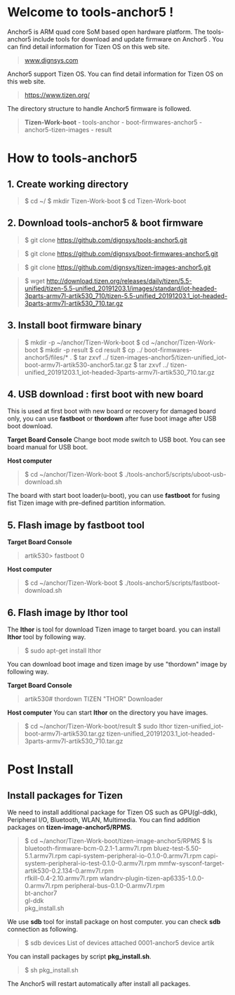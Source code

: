 # Welcome to tools-anchor5 !
Anchor5 is ARM quad core SoM based open hardware platform.
The tools-anchor5 include tools for download and update firmware on Anchor5 .  You can find detail information for Tizen OS on this web site.
> www.dignsys.com

Anchor5 support Tizen OS. You can find detail information for Tizen OS on this web site.
> https://www.tizen.org/

The directory structure to handle Anchor5 firmware is followed.
>  **Tizen-Work-boot**
    - tools-anchor
    - boot-firmwares-anchor5
    - anchor5-tizen-images
    - result

# How to tools-anchor5
## 1. Create working directory
> $ cd ~/
>$ mkdir Tizen-Work-boot
>$ cd Tizen-Work-boot

## 2. Download tools-anchor5 & boot firmware

>$ git clone https://github.com/dignsys/tools-anchor5.git

>$ git clone https://github.com/dignsys/boot-firmwares-anchor5.git

>$ git clone https://github.com/dignsys/tizen-images-anchor5.git

>$ wget http://download.tizen.org/releases/daily/tizen/5.5-unified/tizen-5.5-unified_20191203.1/images/standard/iot-headed-3parts-armv7l-artik530_710/tizen-5.5-unified_20191203.1_iot-headed-3parts-armv7l-artik530_710.tar.gz

## 3. Install boot firmware binary

>$ mkdir -p ~/anchor/Tizen-Work-boot
>$ cd ~/anchor/Tizen-Work-boot
>$ mkdir -p result
>$ cd result
>$ cp ../ boot-firmwares-anchor5/files/* .
>$ tar zxvf ../ tizen-images-anchor5/tizen-unified_iot-boot-armv7l-artik530-anchor5.tar.gz
>$ tar zxvf ../ tizen-unified_20191203.1_iot-headed-3parts-armv7l-artik530_710.tar.gz

## 4. USB download : first boot with new board
This is used at first boot with new board or recovery for damaged board only, you can use **fastboot** or **thordown** after fuse boot image after USB boot download.

**Target Board Console**
Change boot mode switch to USB boot. You can see board manual for USB boot.

**Host computer**
>$ cd ~/anchor/Tizen-Work-boot
$ ./tools-anchor5/scripts/uboot-usb-download.sh

The board with start boot loader(u-boot), you can use **fastboot** for fusing fist Tizen image with pre-defined partition information.

## 5. Flash image by fastboot tool

**Target Board Console**
>artik530> fastboot 0

**Host computer**
>$ cd ~/anchor/Tizen-Work-boot
>$ ./tools-anchor5/scripts/fastboot-download.sh

## 6. Flash image by lthor tool
The **lthor** is tool for download Tizen image to target board.
you can install **lthor** tool by following way.
>$ sudo apt-get install lthor

You can download boot image and tizen image by use "thordown" image by following way.

**Target Board Console**
>artik530# thordown
>TIZEN "THOR" Downloader

**Host computer**
You can start **lthor** on the directory you have images.
>$ cd ~/anchor/Tizen-Work-boot/result
>$ sudo lthor tizen-unified_iot-boot-armv7l-artik530.tar.gz tizen-unified_20191203.1_iot-headed-3parts-armv7l-artik530_710.tar.gz

# Post Install
## Install packages for Tizen
We need to install additional package for Tizen OS such as GPU(gl-ddk), Peripheral I/O, Bluetooth, WLAN, Multimedia.
You can find addition packages on **tizen-image-anchor5/RPMS**.
>$ cd ~/anchor/Tizen-Work-boot/tizen-image-anchor5/RPMS
>$ ls
>bluetooth-firmware-bcm-0.2.1-1.armv7l.rpm
>bluez-test-5.50-5.1.armv7l.rpm
>capi-system-peripheral-io-0.1.0-0.armv7l.rpm
>capi-system-peripheral-io-test-0.1.0-0.armv7l.rpm
>mmfw-sysconf-target-artik530-0.2.134-0.armv7l.rpm  
>rfkill-0.4-2.10.armv7l.rpm
>wlandrv-plugin-tizen-ap6335-1.0.0-0.armv7l.rpm 
>peripheral-bus-0.1.0-0.armv7l.rpm                  
>bt-anchor7                                  
>gl-ddk                                             
>pkg_install.sh

We use **sdb** tool for install package on host computer. you can check **sdb** connection as following.
>$ sdb devices
>List of devices attached
>0001-anchor5            device          artik

You can install packages by script **pkg_install.sh**.
>$ sh pkg_install.sh

The Anchor5 will restart automatically after install all packages.
